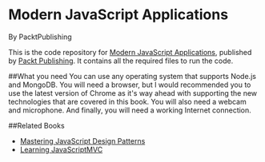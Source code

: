 # Modern JavaScript Applications
By PacktPublishing

This is the code repository for [Modern JavaScript Applications](https://www.packtpub.com/web-development/modern-javascript-applications?utm_source=GitHub&utm_medium=Repository&utm_campaign=9781785881442), published by [Packt Publishing](https://www.packtpub.com/). It contains all the required files to run the code.

##What you need
You can use any operating system that supports Node.js and MongoDB. You will
need a browser, but I would recommended you to use the latest version of Chrome
as it's way ahead with supporting the new technologies that are covered in this book.
You will also need a webcam and microphone. And finally, you will need a working
Internet connection.

##Related Books

* [Mastering JavaScript Design Patterns](https://www.packtpub.com/application-development/mastering-javascript-design-patterns?utm_source=GitHub&utm_medium=Repository&utm_campaign=9781783987986)
* [Learning JavaScriptMVC](https://www.packtpub.com/web-development/learning-javascriptmvc?utm_source=GitHub&utm_medium=Repository&utm_campaign=9781782160205)

